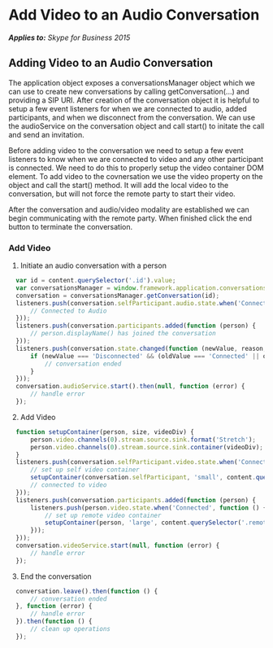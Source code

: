 
# Add Video to an Audio Conversation


 _**Applies to:** Skype for Business 2015_

## Adding Video to an Audio Conversation

The application object exposes a conversationsManager object which we can use to create new conversations by calling getConversation(...) and providing a SIP URI.  After creation of the conversation object it is helpful to setup a few event listeners for when we are connected to audio, added participants, and when we disconnect from the conversation.  We can use the audioService on the conversation object and call start() to initate the call and send an invitation.

Before adding video to the conversation we need to setup a few event listeners to know when we are connected to video and any other participant is connected.  We need to do this to properly setup the video container DOM element.  To add video to the covnersation we use the video property on the object and call the start() method.  It will add the local video to the conversation, but will not force the remote party to start their video.

After the conversation and audio/video modality are established we can begin communicating with the remote party.  When finished click the end button to terminate the conversation.


### Add Video

1. Initiate an audio conversation with a person 

  ```js
    var id = content.querySelector('.id').value;
    var conversationsManager = window.framework.application.conversationsManager;
    conversation = conversationsManager.getConversation(id);
    listeners.push(conversation.selfParticipant.audio.state.when('Connected', function () {
        // Connected to Audio
    }));
    listeners.push(conversation.participants.added(function (person) {
        // person.displayName() has joined the conversation
    }));
    listeners.push(conversation.state.changed(function (newValue, reason, oldValue) {
        if (newValue === 'Disconnected' && (oldValue === 'Connected' || oldValue === 'Connecting')) {
            // conversation ended
        }
    }));
    conversation.audioService.start().then(null, function (error) {
        // handle error
    });
  ```

2. Add Video

  ```js
    function setupContainer(person, size, videoDiv) {
        person.video.channels(0).stream.source.sink.format('Stretch');
        person.video.channels(0).stream.source.sink.container(videoDiv);
    }
    listeners.push(conversation.selfParticipant.video.state.when('Connected', function () {
        // set up self video container
        setupContainer(conversation.selfParticipant, 'small', content.querySelector('.selfVideoContainer'));
        // connected to video
    }));
    listeners.push(conversation.participants.added(function (person) {
        listeners.push(person.video.state.when('Connected', function () {
            // set up remote video container
            setupContainer(person, 'large', content.querySelector('.remoteVideoContainer'));
        }));
    }));
    conversation.videoService.start(null, function (error) {
        // handle error
    });
  ```

3. End the conversation

  ```js
    conversation.leave().then(function () {
        // conversation ended
    }, function (error) {
        // handle error
    }).then(function () {
        // clean up operations
    });
  ```

